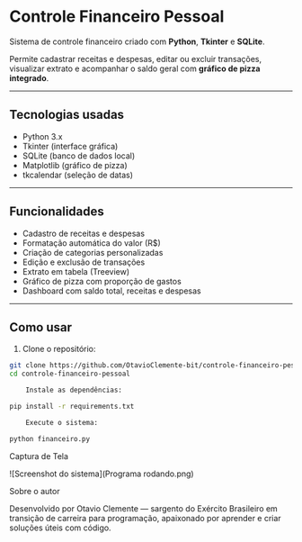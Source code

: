 # Controle Financeiro Pessoal

Sistema de controle financeiro criado com **Python**, **Tkinter** e **SQLite**.

Permite cadastrar receitas e despesas, editar ou excluir transações, visualizar extrato e acompanhar o saldo geral com **gráfico de pizza integrado**.

---

## Tecnologias usadas

- Python 3.x  
- Tkinter (interface gráfica)  
- SQLite (banco de dados local)  
- Matplotlib (gráfico de pizza)  
- tkcalendar (seleção de datas)

---

## Funcionalidades

- Cadastro de receitas e despesas  
- Formatação automática do valor (R$)  
- Criação de categorias personalizadas  
- Edição e exclusão de transações  
- Extrato em tabela (Treeview)  
- Gráfico de pizza com proporção de gastos  
- Dashboard com saldo total, receitas e despesas

---

## Como usar

1. Clone o repositório:
```bash
git clone https://github.com/OtavioClemente-bit/controle-financeiro-pessoal
cd controle-financeiro-pessoal

    Instale as dependências:

pip install -r requirements.txt

    Execute o sistema:

python financeiro.py
```

Captura de Tela

 ![Screenshot do sistema](Programa rodando.png)

Sobre o autor

Desenvolvido por Otavio Clemente — sargento do Exército Brasileiro em transição de carreira para programação, apaixonado por aprender e criar soluções úteis com código.
